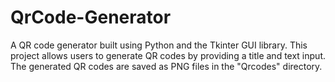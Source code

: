 # QrCode-Generator
A QR code generator built using Python and the Tkinter GUI library. This project allows users to generate QR codes by providing a title and text input. The generated QR codes are saved as PNG files in the "Qrcodes" directory.
